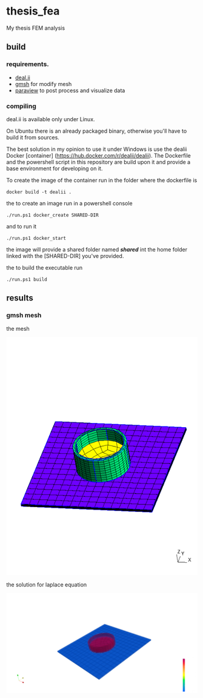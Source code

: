 # thesis\_fea
My thesis FEM analysis

## build

### requirements.
-   [deal.ii](https://www.dealii.org)
-   [gmsh](https://gmsh.info) for modify mesh
-   [paraview](https://paraview.org) to post process and visualize data

### compiling
deal.ii is available only under Linux.

On Ubuntu there is an already packaged binary, otherwise you'll have to build
it from sources.

The best solution in my opinion to use it under Windows is use the dealii
Docker [container] (https://hub.docker.com/r/dealii/dealii). The Dockerfile and
the powershell script in this repository are build upon it and provide a base
environment for developing on it.

To create the image of the container run in the folder where the dockerfile is
```console
docker build -t dealii .
```

the to create an image run in a powershell console
```console
./run.ps1 docker_create SHARED-DIR
```
and to run it 
```console
./run.ps1 docker_start
```

the image will provide a shared folder named ___shared___ int the home folder
linked with the [SHARED-DIR] you've provided.

the to build the executable run
```pwsh
./run.ps1 build
```

## results

### gmsh mesh
the mesh

<img src="assets/mea_mesh.png"/>

the solution for laplace equation

<img src="assets/solution.png" />
